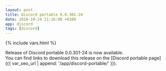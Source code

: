 ```yaml
---
layout: post
title: Discord portable 0.0.301-24
date: 2018-10-24 21:16:00 +0100
app: discord
tags: [discord]
---
```

{% include vars.html %}

Release of Discord portable 0.0.301-24 is now available.<br />
You can find links to download this release on the [Discord portable page]({{ var_seo_url | append: '/app/discord-portable/' }}).